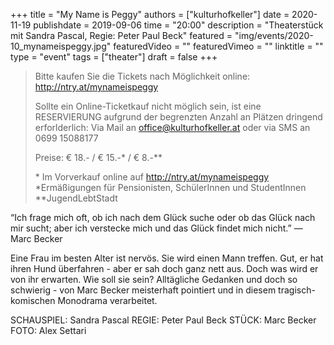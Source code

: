 +++
title = "My Name is Peggy"
authors = ["kulturhofkeller"]
date = 2020-11-19
publishdate = 2019-09-06
time = "20:00"
description = "Theaterstück mit Sandra Pascal, Regie: Peter Paul Beck"
featured = "img/events/2020-10_mynameispeggy.jpg"
featuredVideo = ""
featuredVimeo = ""
linktitle = ""
type = "event"
tags = ["theater"]
draft = false
+++

> Bitte kaufen Sie die Tickets nach Möglichkeit online: [http://ntry.at/mynameispeggy
](http://ntry.at/mynameispeggy)
>
> Sollte ein Online-Ticketkauf nicht möglich sein, ist eine RESERVIERUNG aufgrund der begrenzten Anzahl an Plätzen dringend erforlderlich: 
Via Mail an office@kulturhofkeller.at oder via SMS an 0699 15088177  
>
> Preise: € 18.- / € 15.-\* / € 8.-\*\*
>
> \* Im Vorverkauf online auf http://ntry.at/mynameispeggy 
> \*Ermäßigungen für Pensionisten, SchülerInnen und StudentInnen \*\*JugendLebtStadt

“Ich frage mich oft, ob ich nach dem Glück suche oder ob das Glück nach mir sucht; aber ich verstecke mich und das Glück findet mich nicht.”
— Marc Becker

Eine Frau im besten Alter ist nervös. Sie wird einen Mann treffen. Gut, er hat ihren Hund überfahren - aber er sah doch ganz nett aus. Doch was wird er von ihr erwarten. Wie soll sie sein? Alltägliche Gedanken und doch so schwierig - von Marc Becker meisterhaft pointiert und in diesem tragisch-komischen Monodrama verarbeitet. 

SCHAUSPIEL: Sandra Pascal 
REGIE: Peter Paul Beck 
STÜCK: Marc Becker
FOTO: Alex Settari 